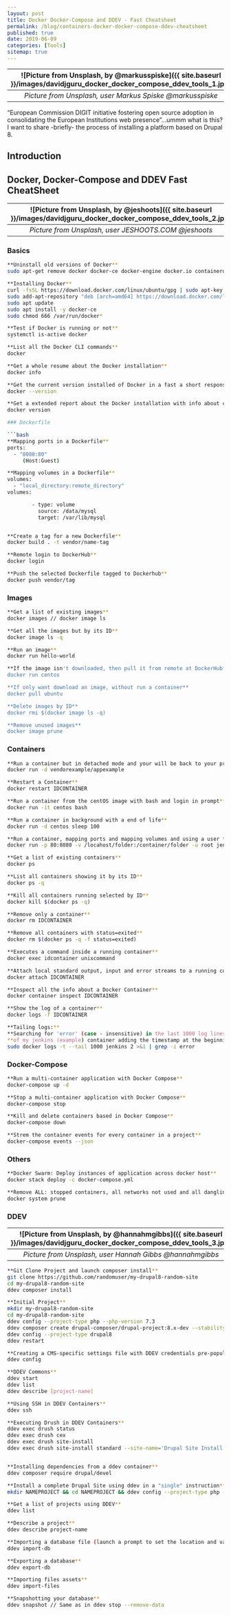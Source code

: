 ```yaml
---
layout: post
title: Docker Docker-Compose and DDEV - Fast Cheatsheet
permalink: /blog/containers-docker-docker-compose-ddev-cheatsheet
published: true
date: 2019-06-09
categories: [Tools]
sitemap: true
---
```

| ![Picture from Unsplash, by @markusspiske]({{ site.baseurl }}/images/davidjguru_docker_docker_compose_ddev_tools_1.jpg) |
|:--:|
| *Picture from Unsplash, user Markus Spiske @markusspiske* |



“European Commission DIGIT initiative fostering open source adoption in consolidating the European Institutions web presence”...ummm what is this? I want to share -briefly- the process of installing a platform based on Drupal 8.
<!--more-->

## Introduction


## Docker, Docker-Compose and DDEV Fast CheatSheet

| ![Picture from Unsplash, by @jeshoots]({{ site.baseurl }}/images/davidjguru_docker_docker_compose_ddev_tools_2.jpg) |
|:--:|
| *Picture from Unsplash, user JESHOOTS.COM @jeshoots* |

### Basics

```bash
**Uninstall old versions of Docker**
sudo apt-get remove docker docker-ce docker-engine docker.io containerd runc

**Installing Docker**
curl -fsSL https://download.docker.com/linux/ubuntu/gpg | sudo apt-key add -
sudo add-apt-repository "deb [arch=amd64] https://download.docker.com/linux/ubuntu $(lsb_release -cs) stable"
sudo apt update
sudo apt install -y docker-ce
sudo chmod 666 /var/run/docker*

**Test if Docker is running or not**
systemctl is-active docker

**List all the Docker CLI commands**
docker

**Get a whole resume about the Docker installation**
docker info

**Get the current version installed of Docker in a fast a short response** 
docker --version

**Get a extended report about the Docker installation with info about client and server**
docker version

### Dockerfile

```bash
**Mapping ports in a Dockerfile**
ports:
  - "8080:80"
     (Host:Guest)

**Mapping volumes in a Dockerfile**
volumes:
  - "local_directory:remote_directory"
volumes:

        - type: volume
          source: /data/mysql
          target: /var/lib/mysql


**Create a tag for a new Dockerfile**
docker build . -t vendor/name-tag 

**Remote login to DockerHub**
docker login 

**Push the selected Dockerfile tagged to Dockerhub**
docker push vendor/tag
```

### Images

```bash
**Get a list of existing images**
docker images // docker image ls

**Get all the images but by its ID**
docker image ls -q

**Run an image**
docker run hello-world

**If the image isn't downloaded, then pull it from remote at DockerHub**
docker run centos

**If only want download an image, without run a container**
docker pull ubuntu

**Delete images by ID**
docker rmi $(docker image ls -q) 

**Remove unused images**
docker image prune
```


### Containers

```bash
**Run a container but in detached mode and your will be back to your prompt**
docker run -d vendorexample/appexample

**Restart a Container**
docker restart IDCONTAINER

**Run a container from the centOS image with bash and login in prompt**
docker run -it centos bash

**Run a container in background with a end of life**
docker run -d centos sleep 100

**Run a container, mapping ports and mapping volumes and using a user from the container**
docker run -p 80:8080 -v /locahost/folder:/container/folder -u root jenkins/jenkins

**Get a list of existing containers**
docker ps

**List all containers showing it by its ID**
docker ps -q

**Kill all containers running selected by ID**
docker kill $(docker ps -q)

**Remove only a container**
docker rm IDCONTAINER

**Remove all containers with status=exited**
docker rm $(docker ps -q -f status=exited)

**Executes a command inside a running container**
docker exec idcontainer unixcommand 

**Attach local standard output, input and error streams to a running container**
docker attach IDCONTAINER 

**Inspect all the info about a Docker Container**
docker container inspect IDCONTAINER 

**Show the log of a container**
docker logs -f IDCONTAINER

**Tailing logs:**
**Searching for 'error' (case - insensitive) in the last 1000 log lines**
**of my jenkins (example) container adding the timestamp at the beginning of each line.** 
sudo docker logs -t --tail 1000 jenkins 2 >&1 | grep -i error
```


### Docker-Compose

```bash
**Run a multi-container application with Docker Compose**
docker-compose up -d

**Stop a multi-container application with Docker Compose**
docker-compose stop

**Kill and delete containers based in Docker Compose**
docker-compose down

**Strem the container events for every container in a project**
docker-compose events --json 
```


### Others

```bash
**Docker Swarm: Deploy instances of application across docker host**
docker stack deploy -c docker-compose.yml

**Remove ALL: stopped containers, all networks not used and all dangling images**
docker system prune
```



### DDEV

| ![Picture from Unsplash, by @hannahmgibbs]({{ site.baseurl }}/images/davidjguru_docker_docker_compose_ddev_tools_3.jpg) |
|:--:|
| *Picture from Unsplash, user Hannah Gibbs @hannahmgibbs* |

```bash
**Git Clone Project and launch composer install**
git clone https://github.com/randomuser/my-drupal8-random-site
cd my-drupal8-random-site
ddev composer install

**Initial Project** 
mkdir my-drupal8-random-site
cd my-drupal8-random-site
ddev config --project-type php --php-version 7.3
ddev composer create drupal-composer/drupal-project:8.x-dev --stability dev --no-interaction
ddev config --project-type drupal8
ddev restart

**Creating a CMS-specific settings file with DDEV credentials pre-populated**
ddev config

**DDEV Commons** 
ddev start
ddev list
ddev describe [project-name]

**Using SSH in DDEV Containers**
ddev ssh 

**Executing Drush in DDEV Containers**
ddev exec drush status
ddev exec drush cex
ddev exec drush site-install
ddev exec drush site-install standard --site-name='Drupal Site Install Test' --account-name=admin --account-pass=admin --account-mail=mail@example.com -y


**Installing dependencies from a ddev container** 
ddev composer require drupal/devel

**Install a complete Drupal Site using ddev in a "single" instruction**
mkdir NAMEPROJECT && cd NAMEPROJECT && ddev config --project-type php --php-version 7.3 && ddev composer create drupal-composer/drupal-project:8.x-dev --stability dev --no-interaction && ddev config --project-type drupal8 && ddev exec drush site-install standard --site-name='NAMEPROJECT' --account-name=admin --account-pass=admin --account-mail=mail@example.com -y && ddev start && sensible-browser http://NAMEPROJECT.ddev.local

**Get a list of projects using DDEV**
ddev list

**Describe a project**
ddev describe project-name

**Importing a database file (launch a prompt to set the location and values of the database dump)**
ddev import-db

**Exporting a database**
ddev export-db

**Importing files assets**
ddev import-files

**Snapshotting your database**
ddev snapshot // Same as in ddev stop --remove-data
```

